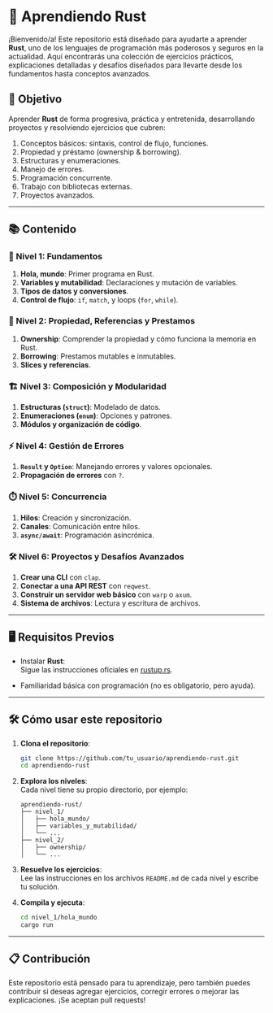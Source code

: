 # 🦀 Aprendiendo Rust

¡Bienvenido/a! Este repositorio está diseñado para ayudarte a aprender **Rust**, uno de los lenguajes de programación más poderosos y seguros en la actualidad. Aquí encontrarás una colección de ejercicios prácticos, explicaciones detalladas y desafíos diseñados para llevarte desde los fundamentos hasta conceptos avanzados.

## 🚀 Objetivo

Aprender **Rust** de forma progresiva, práctica y entretenida, desarrollando proyectos y resolviendo ejercicios que cubren:

1. Conceptos básicos: sintaxis, control de flujo, funciones.
2. Propiedad y préstamo (ownership & borrowing).
3. Estructuras y enumeraciones.
4. Manejo de errores.
5. Programación concurrente.
6. Trabajo con bibliotecas externas.
7. Proyectos avanzados.

---

## 📚 Contenido

### 🏁 Nivel 1: Fundamentos
1. **Hola, mundo**: Primer programa en Rust.  
2. **Variables y mutabilidad**: Declaraciones y mutación de variables.  
3. **Tipos de datos y conversiones**.  
4. **Control de flujo**: `if`, `match`, y loops (`for`, `while`).  

### 🔑 Nivel 2: Propiedad, Referencias y Prestamos
1. **Ownership**: Comprender la propiedad y cómo funciona la memoria en Rust.  
2. **Borrowing**: Prestamos mutables e inmutables.  
3. **Slices y referencias**.  

### 🏗️ Nivel 3: Composición y Modularidad
1. **Estructuras (`struct`)**: Modelado de datos.  
2. **Enumeraciones (`enum`)**: Opciones y patrones.  
3. **Módulos y organización de código**.  

### ⚡ Nivel 4: Gestión de Errores
1. **`Result` y `Option`**: Manejando errores y valores opcionales.  
2. **Propagación de errores** con `?`.  

### ⏱️ Nivel 5: Concurrencia
1. **Hilos**: Creación y sincronización.  
2. **Canales**: Comunicación entre hilos.  
3. **`async/await`**: Programación asincrónica.  

### 🛠️ Nivel 6: Proyectos y Desafíos Avanzados
1. **Crear una CLI** con `clap`.  
2. **Conectar a una API REST** con `reqwest`.  
3. **Construir un servidor web básico** con `warp` o `axum`.  
4. **Sistema de archivos**: Lectura y escritura de archivos.  

---

## 🖥️ Requisitos Previos

- Instalar **Rust**:  
  Sigue las instrucciones oficiales en [rustup.rs](https://rustup.rs/).  

- Familiaridad básica con programación (no es obligatorio, pero ayuda).

---

## 🛠️ Cómo usar este repositorio

1. **Clona el repositorio**:
   ```bash
   git clone https://github.com/tu_usuario/aprendiendo-rust.git
   cd aprendiendo-rust
   ```

2. **Explora los niveles**:  
   Cada nivel tiene su propio directorio, por ejemplo:
   ```
   aprendiendo-rust/
   ├── nivel_1/
   │   ├── hola_mundo/
   │   ├── variables_y_mutabilidad/
   │   └── ...
   ├── nivel_2/
   │   ├── ownership/
   │   └── ...
   ```

3. **Resuelve los ejercicios**:  
   Lee las instrucciones en los archivos `README.md` de cada nivel y escribe tu solución.

4. **Compila y ejecuta**:
   ```bash
   cd nivel_1/hola_mundo
   cargo run
   ```

---

## 📋 Contribución

Este repositorio está pensado para tu aprendizaje, pero también puedes contribuir si deseas agregar ejercicios, corregir errores o mejorar las explicaciones. ¡Se aceptan pull requests!


